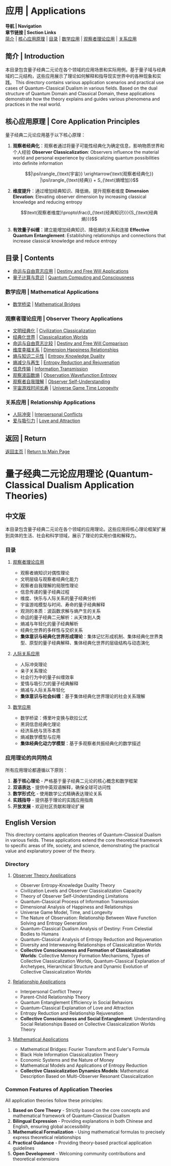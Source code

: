 # 应用 | Applications

**导航 | Navigation**  
**章节链接 | Section Links**  
[简介](#简介--introduction) | [核心应用原理](#核心应用原理--core-application-principles) | [目录](#目录--contents) | [数学应用](#数学应用--mathematical-applications) | [观察者理论应用](#观察者理论应用--observer-theory-applications) | [关系应用](#关系应用--relationship-applications)

## 简介 | Introduction

本目录包含量子经典二元论在各个领域的应用场景和实际用例。基于量子域与经典域的二元结构，这些应用展示了理论如何解释和指导现实世界中的各种现象和实践。
This directory contains various application scenarios and practical use cases of Quantum-Classical Dualism in various fields. Based on the dual structure of Quantum Domain and Classical Domain, these applications demonstrate how the theory explains and guides various phenomena and practices in the real world.

## 核心应用原理 | Core Application Principles

量子经典二元论应用基于以下核心原理：

1. **观察者经典化**：观察者通过将量子可能性经典化为确定信息，影响物质世界和个人经验
   **Observer Classicalization**: Observers influence the material world and personal experience by classicalizing quantum possibilities into definite information

   $$|\psi\rangle_{\text{宇宙}} \xrightarrow{\text{观察者经典化}} |\psi\rangle_{\text{经典}} + S_{\text{熵增加}}$$

2. **维度提升**：通过增加经典知识、降低熵，提升观察者维度
   **Dimension Elevation**: Elevating observer dimension by increasing classical knowledge and reducing entropy

   $$\text{观察者维度}\propto\frac{I_{\text{经典知识}}}{S_{\text{经典熵}}}$$

3. **有效量子纠缠**：建立能增加经典知识、降低熵的关系和连接
   **Effective Quantum Entanglement**: Establishing relationships and connections that increase classical knowledge and reduce entropy

## 目录 | Contents

- [命运与自由意志应用](./destiny_free_will_applications.md) | [Destiny and Free Will Applications](./destiny_free_will_applications.md)
- [量子计算与意识](./quantum_computing_consciousness.md) | [Quantum Computing and Consciousness](./quantum_computing_consciousness.md)

### 数学应用 | Mathematical Applications
- [数学桥梁](./mathematics/mathematical_bridges.md) | [Mathematical Bridges](./mathematics/mathematical_bridges.md)

### 观察者理论应用 | Observer Theory Applications
- [文明经典化](./observer_theory/civilization_classicalization.md) | [Civilization Classicalization](./observer_theory/civilization_classicalization.md)
- [经典化世界](./observer_theory/classicalization_worlds.md) | [Classicalization Worlds](./observer_theory/classicalization_worlds.md)
- [命运与自由意志比较](./observer_theory/destiny_free_will_comparison.md) | [Destiny and Free Will Comparison](./observer_theory/destiny_free_will_comparison.md)
- [维度幸福关系](./observer_theory/dimension_happiness_relationships.md) | [Dimension Happiness Relationships](./observer_theory/dimension_happiness_relationships.md)
- [熵与知识二元性](./observer_theory/entropy_knowledge_duality.md) | [Entropy Knowledge Duality](./observer_theory/entropy_knowledge_duality.md)
- [熵减少与再生](./observer_theory/entropy_reduction_rejuvenation.md) | [Entropy Reduction and Rejuvenation](./observer_theory/entropy_reduction_rejuvenation.md)
- [信息传输](./observer_theory/information_transmission.md) | [Information Transmission](./observer_theory/information_transmission.md)
- [观察波函数熵](./observer_theory/observation_wavefunction_entropy.md) | [Observation Wavefunction Entropy](./observer_theory/observation_wavefunction_entropy.md)
- [观察者自我理解](./observer_theory/observer_self_understanding.md) | [Observer Self-Understanding](./observer_theory/observer_self_understanding.md)
- [宇宙游戏时间长寿](./observer_theory/universe_game_time_longevity.md) | [Universe Game Time Longevity](./observer_theory/universe_game_time_longevity.md)

### 关系应用 | Relationship Applications
- [人际冲突](./relationships/interpersonal_conflicts.md) | [Interpersonal Conflicts](./relationships/interpersonal_conflicts.md)
- [爱与吸引力](./relationships/love_attraction.md) | [Love and Attraction](./relationships/love_attraction.md)

## 返回 | Return

[返回主页](../README.md) | [Return to Main Page](../README.md)

# 量子经典二元论应用理论 (Quantum-Classical Dualism Application Theories)

## 中文版

本目录包含量子经典二元论在各个领域的应用理论。这些应用将核心理论框架扩展到具体的生活、社会和科学领域，展示了理论的实用价值和解释力。

### 目录

1. [观察者理论应用](observer_theory/README.md)
   - 观察者熵知识对偶性理论
   - 文明层级与观察者经典化能力
   - 观察者自我理解的局限性理论
   - 信息传递的量子经典过程
   - 维度、快乐与人际关系的量子经典分析
   - 宇宙游戏模型与时间、寿命的量子经典解释
   - 观测的本质：波函数求解与熵产生的关系
   - 命运的量子经典二元解析：从天体到人类
   - 熵减与年轻化的量子经典解析
   - 经典化世界的多样性与交织关系
   - **集体意识与经典化世界形成理论**：集体记忆形成机制、集体经典化世界类型、原型的量子经典解释、集体经典化世界的层级结构与动态演化

2. [人际关系应用](relationships/README.md)
   - 人际冲突理论
   - 亲子关系理论
   - 社会行为中的量子纠缠效率
   - 爱情与吸引力的量子经典解释
   - 熵减与人际关系年轻化
   - **集体意识与社会纠缠**：基于集体经典化世界理论的社会关系理解

3. [数学应用](mathematics/README.md)
   - 数学桥梁：傅里叶变换与欧拉公式
   - 黑洞信息经典化理论
   - 经济系统与货币本质
   - 熵减数学模型与应用
   - **集体经典化动力学模型**：基于多观察者共振经典化的数学描述

### 应用理论的共同特点

所有应用理论都遵循以下原则：

1. **基于核心理论** - 严格基于量子经典二元论的核心概念和数学框架
2. **双语表达** - 提供中英双语解释，确保全球可访问性
3. **数学形式化** - 使用数学公式精确表达理论关系
4. **实践指导** - 提供基于理论的实践应用指南
5. **开放发展** - 欢迎社区贡献和理论扩展

## English Version

This directory contains application theories of Quantum-Classical Dualism in various fields. These applications extend the core theoretical framework to specific areas of life, society, and science, demonstrating the practical value and explanatory power of the theory.

### Directory

1. [Observer Theory Applications](observer_theory/README.md)
   - Observer Entropy-Knowledge Duality Theory
   - Civilization Levels and Observer Classicalization Capacity
   - Theory of Observer Self-Understanding Limitations
   - Quantum-Classical Process of Information Transmission
   - Dimensional Analysis of Happiness and Relationships
   - Universe Game Model, Time, and Longevity
   - The Nature of Observation: Relationship Between Wave Function Solving and Entropy Generation
   - Quantum-Classical Dualism Analysis of Destiny: From Celestial Bodies to Humans
   - Quantum-Classical Analysis of Entropy Reduction and Rejuvenation
   - Diversity and Interweaving Relationships of Classicalization Worlds
   - **Collective Consciousness and Formation of Classicalization Worlds**: Collective Memory Formation Mechanisms, Types of Collective Classicalization Worlds, Quantum-Classical Explanation of Archetypes, Hierarchical Structure and Dynamic Evolution of Collective Classicalization Worlds

2. [Relationship Applications](relationships/README.md)
   - Interpersonal Conflict Theory
   - Parent-Child Relationship Theory
   - Quantum Entanglement Efficiency in Social Behaviors
   - Quantum-Classical Explanation of Love and Attraction
   - Entropy Reduction and Relationship Rejuvenation
   - **Collective Consciousness and Social Entanglement**: Understanding Social Relationships Based on Collective Classicalization Worlds Theory

3. [Mathematical Applications](mathematics/README.md)
   - Mathematical Bridges: Fourier Transform and Euler's Formula
   - Black Hole Information Classicalization Theory
   - Economic Systems and the Nature of Money
   - Mathematical Models and Applications of Entropy Reduction
   - **Collective Classicalization Dynamics Models**: Mathematical Description Based on Multi-Observer Resonant Classicalization

### Common Features of Application Theories

All application theories follow these principles:

1. **Based on Core Theory** - Strictly based on the core concepts and mathematical framework of Quantum-Classical Dualism
2. **Bilingual Expression** - Providing explanations in both Chinese and English, ensuring global accessibility
3. **Mathematical Formalization** - Using mathematical formulas to precisely express theoretical relationships
4. **Practical Guidance** - Providing theory-based practical application guidelines
5. **Open Development** - Welcoming community contributions and theoretical extensions 